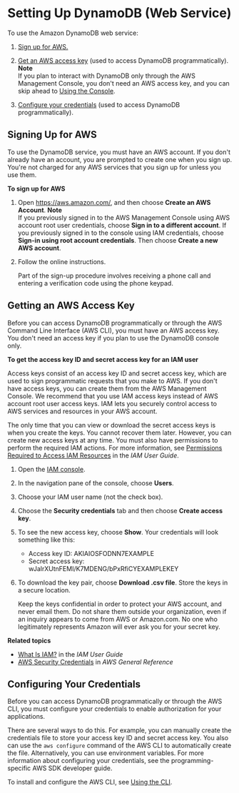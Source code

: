 # Setting Up DynamoDB \(Web Service\)<a name="SettingUp.DynamoWebService"></a>

To use the Amazon DynamoDB web service:

1. [Sign up for AWS\.](#SettingUp.DynamoWebService.SignUpForAWS)

1. [Get an AWS access key](#SettingUp.DynamoWebService.GetCredentials) \(used to access DynamoDB programmatically\)\.
**Note**  
 If you plan to interact with DynamoDB only through the AWS Management Console, you don't need an AWS access key, and you can skip ahead to [Using the Console](ConsoleDynamoDB.md)\.

1. [Configure your credentials](#SettingUp.DynamoWebService.ConfigureCredentials) \(used to access DynamoDB programmatically\)\. 

## Signing Up for AWS<a name="SettingUp.DynamoWebService.SignUpForAWS"></a>

To use the DynamoDB service, you must have an AWS account\. If you don't already have an account, you are prompted to create one when you sign up\. You're not charged for any AWS services that you sign up for unless you use them\.

**To sign up for AWS**

1. Open [https://aws\.amazon\.com/](https://aws.amazon.com/), and then choose **Create an AWS Account**\.
**Note**  
If you previously signed in to the AWS Management Console using AWS account root user credentials, choose **Sign in to a different account**\. If you previously signed in to the console using IAM credentials, choose **Sign\-in using root account credentials**\. Then choose **Create a new AWS account**\.

1. Follow the online instructions\.

   Part of the sign\-up procedure involves receiving a phone call and entering a verification code using the phone keypad\.

## Getting an AWS Access Key<a name="SettingUp.DynamoWebService.GetCredentials"></a>

Before you can access DynamoDB programmatically or through the AWS Command Line Interface \(AWS CLI\), you must have an AWS access key\. You don't need an access key if you plan to use the DynamoDB console only\.

**To get the access key ID and secret access key for an IAM user**

Access keys consist of an access key ID and secret access key, which are used to sign programmatic requests that you make to AWS\. If you don't have access keys, you can create them from the AWS Management Console\. We recommend that you use IAM access keys instead of AWS account root user access keys\. IAM lets you securely control access to AWS services and resources in your AWS account\.

The only time that you can view or download the secret access keys is when you create the keys\. You cannot recover them later\. However, you can create new access keys at any time\. You must also have permissions to perform the required IAM actions\. For more information, see [Permissions Required to Access IAM Resources](https://docs.aws.amazon.com/IAM/latest/UserGuide/access_permissions-required.html) in the *IAM User Guide*\.

1. Open the [IAM console](https://console.aws.amazon.com/iam/home?#home)\.

1. In the navigation pane of the console, choose **Users**\.

1. Choose your IAM user name \(not the check box\)\.

1. Choose the **Security credentials** tab and then choose **Create access key**\.

1. To see the new access key, choose **Show**\. Your credentials will look something like this:
   + Access key ID: AKIAIOSFODNN7EXAMPLE
   + Secret access key: wJalrXUtnFEMI/K7MDENG/bPxRfiCYEXAMPLEKEY

1. To download the key pair, choose **Download \.csv file**\. Store the keys in a secure location\.

   Keep the keys confidential in order to protect your AWS account, and never email them\. Do not share them outside your organization, even if an inquiry appears to come from AWS or Amazon\.com\. No one who legitimately represents Amazon will ever ask you for your secret key\.

**Related topics**
+ [What Is IAM?](https://docs.aws.amazon.com/IAM/latest/UserGuide/introduction.html) in the *IAM User Guide*
+ [AWS Security Credentials](https://docs.aws.amazon.com/general/latest/gr/aws-security-credentials.html) in *AWS General Reference* 

## Configuring Your Credentials<a name="SettingUp.DynamoWebService.ConfigureCredentials"></a>

Before you can access DynamoDB programmatically or through the AWS CLI, you must configure your credentials to enable authorization for your applications\.

 There are several ways to do this\. For example, you can manually create the credentials file to store your access key ID and secret access key\. You also can use the `aws configure` command of the AWS CLI to automatically create the file\. Alternatively, you can use environment variables\. For more information about configuring your credentials, see the programming\-specific AWS SDK developer guide\.

 To install and configure the AWS CLI, see [Using the CLI](Tools.CLI.md)\. 